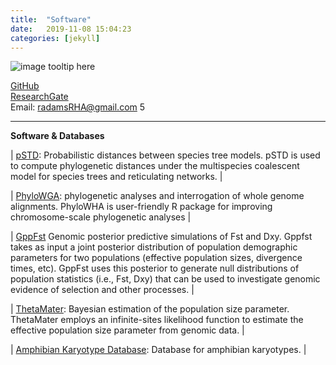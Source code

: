 ```yaml
---
title:  "Software"
date:   2019-11-08 15:04:23
categories: [jekyll]
---
```


![image tooltip here](images/Waterfall1.JPG)

[GitHub](https://github.com/radamsRHA )  
[ResearchGate](https://www.researchgate.net/profile/Richard_Adams34)  
Email: radamsRHA@gmail.com
5


------------------------------------------------------------------------------------------------------

__Software & Databases__


| [pSTD](https://github.com/radamsRHA/PSTDistanceR): Probabilistic distances between species tree models. pSTD is used to compute phylogenetic distances under the multispecies coalescent model for species trees and reticulating networks. |


| [PhyloWGA](https://github.com/radamsRHA/PhyloWGA): phylogenetic analyses and interrogation of whole genome alignments. PhyloWHA is user-friendly R package for improving chromosome-scale phylogenetic analyses |


| [GppFst](https://github.com/radamsRHA/GppFst) Genomic posterior predictive simulations of Fst and Dxy. Gppfst takes as input a joint posterior distribution of population demographic parameters for two populations (effective population sizes, divergence times, etc). GppFst uses this posterior to generate null distributions of population statistics (i.e., Fst, Dxy) that can be used to investigate genomic evidence of selection and other processes.  |
 
 

| [ThetaMater](https://github.com/radamsRHA/ThetaMater): Bayesian estimation of the population size parameter. ThetaMater employs an infinite-sites likelihood function to estimate the effective population size parameter from genomic data. |


| [Amphibian Karyotype Database](https://evobir.shinyapps.io/AmphibianDB/): Database for amphibian karyotypes. | 



